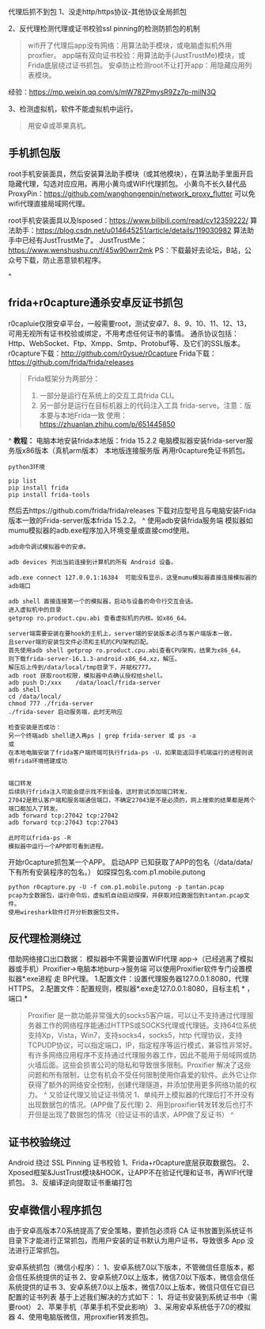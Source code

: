 代理后抓不到包
1、没走http/https协议-其他协议全局抓包

2、反代理检测代理或证书校验ssl pinning的检测防抓包的机制
>wifi开了代理后app没有网络：用算法助手模块，或电脑虚拟机外用proxfier。
>app端有双向证书校验：用算法助手(JustTrustMe)模块，或Frida底层绕过证书抓包。
>安卓防止检测root不让打开app：用隐藏应用列表模块。

经验：<https://mp.weixin.qq.com/s/mW78ZPmysR9Zz7p-milN3Q>

3、检测虚拟机，软件不能虚拟机中运行。
>用安卓或苹果真机。


## **手机抓包版**
root手机安装面具，然后安装算法助手模块（或其他模块），在算法助手里面开启隐藏代理，勾选对应应用。再用小黄鸟或WIFI代理抓包。
小黄鸟不长久替代品ProxyPin：<https://github.com/wanghongenpin/network_proxy_flutter>
可以免wifi代理直接局域网代理。

root手机安装面具以及lsposed：<https://www.bilibili.com/read/cv12359222/>
算法助手：https://blog.csdn.net/u014645251/article/details/119030982
算法助手中已经有JustTrustMe了。
JustTrustMe：https://www.wenshushu.cn/f/45w90wrr2mk
PS：下载最好去论坛，B站，公众号下载，防止恶意锁机程序。

^
## **frida+r0capture通杀安卓反证书抓包**
r0capluie仅限安卓平台，一般需要root，测试安卓7、8、9、10、11、12、13，
可用无视所有证书校验或绑定，不用考虑任何证书的事情。
通杀协议包括：Http、WebSocket、Ftp、Xmpp、Smtp、Protobuf等、及它们的SSL版本。
r0capture下载：http://github.com/r0ysue/r0capture
Frida下载：https://github.com/frida/frida/releases
>Frida框架分为两部分：
>1. 一部分是运行在系统上的交互工具frida CLI。
>2. 另一部分是运行在目标机器上的代码注入工具 frida-serve。注意：版本要与本地Frida一致
>使用：<https://zhuanlan.zhihu.com/p/651445850>

^
**教程：**
电脑本地安装frida本地版：frida 15.2.2
电脑模拟器安装frida-server服务版x86版本（真机arm版本）
本地版连接服务版
再用r0capture免证书抓包。
```
python3环境

pip list
pip install frida
pip install frida-tools
```
然后去https://github.com/frida/frida/releases
下载对应型号且与电脑安装Frida版本一致的Frida-server版本frida 15.2.2。
^
使用adb安装frida服务端
模拟器如mumu模拟器的adb.exe程序加入环境变量或直接cmd使用。
```
adb命令调试模拟器中的安卓。

adb devices 列出当前连接到计算机的所有 Android 设备。

adb.exe connect 127.0.0.1:16384  可能没有显示，这里mumu模拟器直接连接模拟器的adb端口

adb shell 直接连接第一个的模拟器，启动与设备的命令行交互会话。
进入虚拟机中的目录
getprop ro.product.cpu.abi 查看虚拟机的内核。如x86_64。
```
```
server端需要安装在要hook的主机上，server端的安装版本必须与客户端版本一致，
且server端的安装包文件必须和主机的CPU架构匹配。
首先使用adb shell getprop ro.product.cpu.abi查看CPU架构，结果为x86_64，
则下载frida-server-16.1.3-android-x86_64.xz，解压。
解压后上传到/data/local/tmp目录下，并赋权777。
adb root 获取root权限，模拟器中点确认授权给shell。
adb push D:/xxx    /data/loacl/frida-server
adb shell
cd /data/local/
chmod 777 ./frida-server
./frida-sever 启动服务端，此时无响应

检查安装是否成功：
另一个终端adb shell进入再ps | grep frida-server 或 ps -a
或
在本地电脑安装了frida客户端终端可执行frida-ps -U，如果能返回手机端运行的进程则说明frida环境搭建成功


端口转发
后续执行frida注入可能会提示找不到设备，这时尝试添加端口转发，
27042是默认客户端和服务端通信端口，不确定27043是不是必须的，网上搜索的结果都是两个端口都加入了转发。
adb forward tcp:27042 tcp:27042
adb forward tcp:27043 tcp:27043

此时可以frida-ps -R
模拟器中运行一个APP即可看到进程。
```
开始r0capture抓包某一个APP。
启动APP
已知获取了APP的包名（/data/data/下有所有安装程序的包名。）
如探探包名:com.p1.mobile.putong
```
python r0capture.py -U -f com.p1.mobile.putong -p tantan.pcap
pcap为全数据包，运行命令后，虚拟机自动启动探探，并获取对应数据包到tantan.pcap文件。
使用wireshark软件打开分析数据包文件。
```

## **反代理检测绕过**
借助网络接口出口数据：
模拟器中不需要设置WIFI代理
app->（已经逃离了模拟器或手机）Proxifier->电脑本地burp->服务端
可以使用Proxifier软件专门设置模拟器*.exe进程 走 BP代理。
1.配置文件：设置代理服务器127.0.0.1:8080，代理HTTPS。
2.配置文件：配置规则，模拟器*.exe走127.0.0.1:8080，目标主机 * ，端口 *
>Proxifier 是一款功能非常强大的socks5客户端，可以让不支持通过代理服务器工作的网络程序能通过HTTPS或SOCKS代理或代理链。支持64位系统支持Xp，Vista，Win7，支持socks4，socks5，http 代理协议，支持TCPUDP协议，可以指定端口，IP，指定程序等运行模式，兼容性非常好。有许多网络应用程序不支持通过代理服务器工作，因此不能用于局域网或防火墙后面。这些会损害公司的隐私和导致很多限制。Proxifier 解决了这些问题和所有限制，让您有机会不受任何限制使用你喜爱的软件。此外它让你获得了额外的网络安全控制，创建代理隧道，并添加使用更多网络功能的权力。
^
又验证代理又验证证书情况
1、单纯开上模拟器的代理后打不开没有出现数据包的情况。(APP做了反代理)
2、用到proxifier转发转发后也打不开但是出现了数据包的情况（验证证书的请求，APP做了反证书）
^
## **证书校验绕过**
Android 绕过 SSL Pinning 证书校验
1、Frida+r0capture底层获取数据包。
2、Xposed框架&JustTrust模块&HOOK，让APP不在验证代理和证书，再WIFI代理抓包。
3、反编译逆向提取证书重编打包

## **安卓微信小程序抓包**
由于安卓高版本7.0系统提高了安全策略，要抓包必须将 CA 证书放置到系统证书目录下才能进行正常抓包，而用户安装的证书默认为用户证书，导致很多 App 没法进行正常抓包。

安卓系统抓包（微信小程序）：
1、安卓系统7.0以下版本，不管微信任意版本，都会信任系统提供的证书
2、安卓系统7.0以上版本，微信7.0以下版本，微信会信任系统提供的证书
3、安卓系统7.0以上版本，微信7.0以上版本，微信只信任它自已配置的证书列表
基于上述我们解决的方式如下：
1、将证书安装到系统证书中（需要root）
2、苹果手机（苹果手机不受此影响）
3、采用安卓系统低于7.0的模拟器
4、使用电脑版微信，用proxifier转发抓包。




